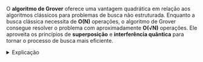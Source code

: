 O **algoritmo de Grover** oferece uma vantagem quadrática em relação aos algoritmos clássicos para problemas de busca não estruturada. Enquanto a busca clássica necessita de **O(N)** operações, o algoritmo de Grover consegue resolver o problema com aproximadamente **O(√N)** operações. Ele aproveita os princípios de **superposição** e **interferência quântica** para tornar o processo de busca mais eficiente.

<details>
  <summary>Explicação</summary>
 <p>Os problemas de busca são fundamentais na computação, sendo necessários em diversas aplicações, como encontrar um item específico em uma base de dados. Nos métodos clássicos, a busca em um conjunto não estruturado exige a análise sequencial de todos os elementos, o que resulta em um tempo de processamento de O(N), ou seja, proporcional ao número de elementos a serem verificados.</p>
<p>O algoritmo de Grover explora a natureza da computação quântica, que permite que várias operações sejam realizadas simultaneamente por meio do fenômeno da superposição. Nesse contexto, em vez de examinar cada elemento de maneira sequencial, o algoritmo pode "buscar" por meio de várias soluções ao mesmo tempo. A interferência quântica é usada para amplificar a probabilidade de encontrar a solução correta enquanto minimiza as soluções incorretas.</p>
<p>O resultado é que, com o algoritmo de Grover, é possível reduzir o número de operações necessárias para resolver problemas de busca de O(N) para O(√N), proporcionando uma melhoria significativa em eficiência, especialmente em grandes bases de dados ou problemas de busca complexos.</p>
</details>